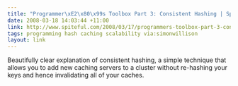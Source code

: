 ```yaml
---
title: "Programmer\xE2\x80\x99s Toolbox Part 3: Consistent Hashing | Spiteful.com"
date: 2008-03-18 14:03:44 +11:00
link: http://www.spiteful.com/2008/03/17/programmers-toolbox-part-3-consistent-hashing/
tags: programming hash caching scalability via:simonwillison
layout: link
---
```

Beautifully clear explanation of consistent hashing, a simple technique that allows you to add new caching servers to a cluster without re-hashing your keys and hence invalidating all of your caches.
